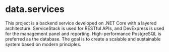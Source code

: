 # data.services
This project is a backend service developed on .NET Core with a layered architecture. ServiceStack is used for RESTful APIs, and DevExpress is used for the management panel and reporting. High-performance PostgreSQL is preferred as the database. The goal is to create a scalable and sustainable system based on modern principles.
